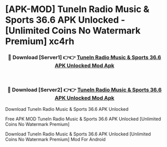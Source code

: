 # [APK-MOD] TuneIn Radio  Music & Sports 36.6 APK Unlocked - [Unlimited Coins No Watermark Premium] xc4rh



<div align="center">
<h3>🔴 Download [Server1] 👉👉 <a href="https://momento.my/?title=TuneIn_Radio__Music_&_Sports_36.6_APK_Unlocked">TuneIn Radio  Music & Sports 36.6 APK Unlocked Mod Apk</a></h3><br>

<h3>🔴 Download [Server2] 👉👉 <a href="https://momento.my/?title=TuneIn_Radio__Music_&_Sports_36.6_APK_Unlocked">TuneIn Radio  Music & Sports 36.6 APK Unlocked Mod Apk</a></h3>
</div>



Download TuneIn Radio  Music & Sports 36.6 APK Unlocked 

Free APK MOD TuneIn Radio  Music & Sports 36.6 APK Unlocked [Unlimited Coins No Watermark Premium]

Download TuneIn Radio  Music & Sports 36.6 APK Unlocked [Unlimited Coins No Watermark Premium] Mod For Android
